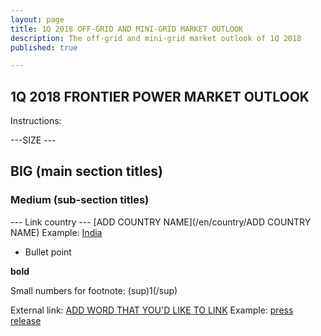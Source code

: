 ```yaml
---
layout: page
title: 1Q 2018 OFF-GRID AND MINI-GRID MARKET OUTLOOK
description: The off-grid and mini-grid market outlook of 1Q 2018
published: true

---
```


## 1Q 2018 FRONTIER POWER MARKET OUTLOOK



Instructions:

---SIZE ---
## BIG (main section titles)
### Medium (sub-section titles)

--- Link country ---
[ADD COUNTRY NAME](/en/country/ADD COUNTRY NAME)
Example: [India](/en/country/India)

* Bullet point

**bold**

Small numbers for footnote: (sup)1(/sup)

External link: <a href="ADD FULL LINK">ADD WORD THAT YOU'D LIKE TO LINK</a>
Example: <a href="https://www.plugintheworld.com/mobisol/2017/09/25/mobisol-gears-up-for-growth-with-eight-digit-us-dollar-spv-financing/">press release</a>
   
